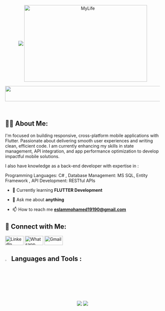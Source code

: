 <div style="display: flex; justify-content: center; align-items: center; text-align: center;">
	<img src="https://readme-typing-svg.herokuapp.com/?font=Montserrat&size=35&left=true&vLeft=true&width=500&height=250&duration=2100&lines=Hi+👋,%20I'm+Eslam+Mohamed;Flutter%20Developer+😎;&color=4C53A5" /> <img align="right" alt="MyLife" width="400" height="250px" src="https://user-images.githubusercontent.com/74038190/212748842-9fcbad5b-6173-4175-8a61-521f3dbb7514.gif?cid=790b7611rb8cp36foa8zqipr0yzqyv3d79uoce4fn7lbxott&ep=v1_gifs_search&rid=giphy.gif&ct=g ">
</div>
<p align="center">
  <img src="https://github.com/Govindv7555/Govindv7555/blob/main/49e76e0596857673c5c80c85b84394c1.gif" width=650px height=50px>
</p> 
<br>


## 🙋‍♂️ About Me:
I'm focused on building responsive, cross-platform mobile applications with Flutter. Passionate about delivering smooth user experiences and writing clean, efficient code. I am currently enhancing my skills in state management, API integration, and app performance optimization to develop impactful mobile solutions.

I also have knowledge as a back-end developer with expertise in :

Programming Languages: C# , 
Database Management: MS SQL, Entity Framework ,
API Development: RESTful APIs 



  
- 🌱 Currently learning **FLUTTER Development**

- 💬 Ask me about **anything**

- 📫 How to reach me **eslammohamed19190@gmail.com**


## 🤝 Connect with Me:
<p align="left">
  	<a href="linkedin.com/in/eslam-mohamed-852a21235"><img src="https://img.shields.io/badge/linkedin-%230A66C2.svg?style=plastic&logo=linkedin&logoColor=white" alt="LinkedIn" width="60" height="30"/></a>
	<a href="https://wa.me/+201125739180"><img src="https://img.shields.io/badge/whatsapp-%2325D366.svg?style=plastic&logo=whatsapp&logoColor=white" alt="Whatsapp" width="60" height="30"/></a>
<a href="mailto:eslammohamed19190@gmail.com"><img src="https://img.shields.io/badge/gmail-%23EA4335.svg?style=plastic&logo=gmail&logoColor=white" alt="Gmail" width="60" height="30"/></a>
</p>












## <img src="https://media2.giphy.com/media/QssGEmpkyEOhBCb7e1/giphy.gif?cid=ecf05e47a0n3gi1bfqntqmob8g9aid1oyj2wr3ds3mg700bl&rid=giphy.gif" width ="3%">  Languages and Tools :
<div align="center">
    <img src="https://skillicons.dev/icons?i=flutter,dart,firebase,supabase" />
    <img src="https://skillicons.dev/icons?i=git,github,androidstudio,vscode,visualstudio,figma,postman,cpp,cs" /><br>
   
   
</div>
